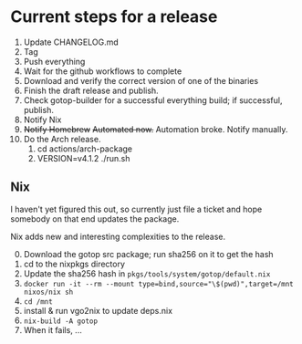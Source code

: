 # Current steps for a release

1. Update CHANGELOG.md
2. Tag
3. Push everything
4. Wait for the github workflows to complete
5. Download and verify the correct version of one of the binaries
6. Finish the draft release and publish.
7. Check gotop-builder for a successful everything build; if successful, publish.
8. Notify Nix
9. ~~Notify Homebrew~~ ~~Automated now.~~ Automation broke. Notify manually.
10. Do the Arch release.
	1. cd actions/arch-package
	2. VERSION=v4.1.2 ./run.sh

## Nix 

I haven't yet figured this out, so currently just file a ticket and hope somebody on that end updates the package.

Nix adds new and interesting complexities to the release.

0. Download the gotop src package; run sha256 on it to get the hash
1. cd to the nixpkgs directory
2. Update the sha256 hash in `pkgs/tools/system/gotop/default.nix`
2. `docker run -it --rm --mount type=bind,source="\$(pwd)",target=/mnt nixos/nix sh`
3. `cd /mnt`
8. install & run vgo2nix to update deps.nix
7. `nix-build -A gotop`
8. When it fails, ...
